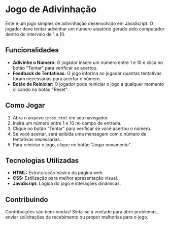 # Jogo de Adivinhação

Este é um jogo simples de adivinhação desenvolvido em JavaScript. O jogador deve tentar adivinhar um número aleatório gerado pelo computador dentro do intervalo de 1 a 10.

## Funcionalidades

- **Adivinhe o Número:** O jogador insere um número entre 1 e 10 e clica no botão "Tentar" para verificar se acertou.
- **Feedback de Tentativas:** O jogo informa ao jogador quantas tentativas foram necessárias para acertar o número.
- **Botão de Reiniciar:** O jogador pode reiniciar o jogo a qualquer momento clicando no botão "Reset".

## Como Jogar

1. Abra o arquivo `index.html` em seu navegador.
2. Insira um número entre 1 e 10 no campo de entrada.
3. Clique no botão "Tentar" para verificar se você acertou o número.
4. Se você acertar, será exibida uma mensagem com o número de tentativas necessárias.
5. Para reiniciar o jogo, clique no botão "Jogar novamente".

## Tecnologias Utilizadas

- **HTML:** Estruturação básica da página web.
- **CSS:** Estilização para melhor apresentação visual.
- **JavaScript:** Lógica do jogo e interações dinâmicas.

## Contribuindo

Contribuições são bem-vindas! Sinta-se à vontade para abrir problemas, enviar solicitações de recebimento ou propor melhorias para o jogo.

